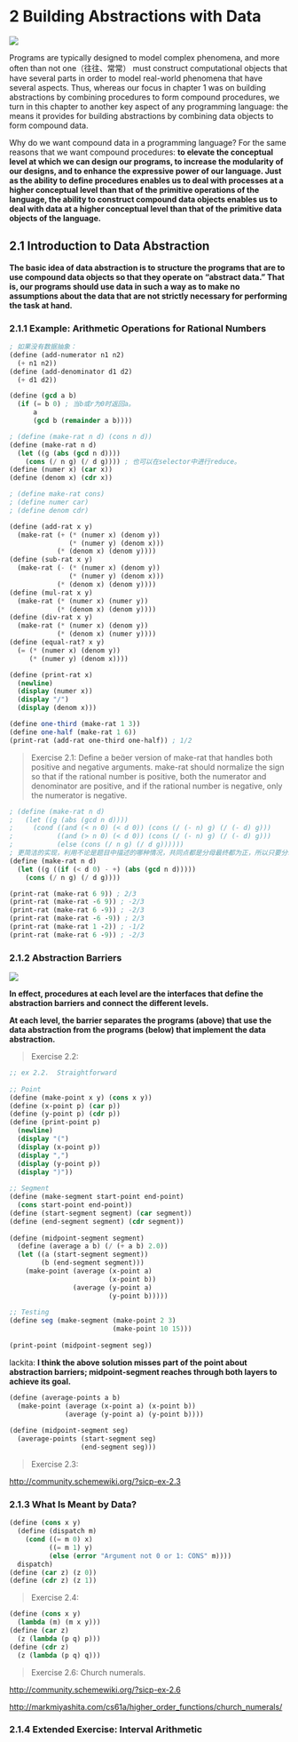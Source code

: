 # 2 Building Abstractions with Data

![](./img/ch2.png)

Programs are typically designed to model complex phenomena, and more often than not one（往往、常常） must construct computational objects that have several parts in order to model real-world phenomena that have several aspects. Thus, whereas our focus in chapter 1 was on building abstractions by combining procedures to form compound procedures, we turn in this chapter to another key aspect of any programming language: the means it provides for building abstractions by combining data objects to form compound data.

Why do we want compound data in a programming language? For the same reasons that we want compound procedures: **to elevate the conceptual level at which we can design our programs, to increase the modularity of our designs, and to enhance the expressive power of our language. Just as the ability to define procedures enables us to deal with processes at a higher conceptual level than that of the primitive operations of the language, the ability to construct compound data objects enables us to deal with data at a higher conceptual level than that of the primitive data objects of the language.**

## 2.1 Introduction to Data Abstraction

**The basic idea of data abstraction is to structure the programs that are to use compound data objects so that they operate on “abstract data.” That is, our programs should use data in such a way as to make no assumptions about the data that are not strictly necessary for performing the task at hand.**

### 2.1.1 Example: Arithmetic Operations for Rational Numbers

```scheme
; 如果没有数据抽象：
(define (add-numerator n1 n2)
  (+ n1 n2))
(define (add-denominator d1 d2)
  (+ d1 d2))

(define (gcd a b)
  (if (= b 0) ; 当b或r为0时返回a。
      a
      (gcd b (remainder a b))))

; (define (make-rat n d) (cons n d))
(define (make-rat n d)
  (let ((g (abs (gcd n d))))
    (cons (/ n g) (/ d g)))) ; 也可以在selector中进行reduce。
(define (numer x) (car x))
(define (denom x) (cdr x))

; (define make-rat cons)
; (define numer car)
; (define denom cdr)

(define (add-rat x y)
  (make-rat (+ (* (numer x) (denom y))
               (* (numer y) (denom x)))
            (* (denom x) (denom y))))
(define (sub-rat x y)
  (make-rat (- (* (numer x) (denom y))
               (* (numer y) (denom x)))
            (* (denom x) (denom y))))
(define (mul-rat x y)
  (make-rat (* (numer x) (numer y))
            (* (denom x) (denom y))))
(define (div-rat x y)
  (make-rat (* (numer x) (denom y))
            (* (denom x) (numer y))))
(define (equal-rat? x y)
  (= (* (numer x) (denom y))
     (* (numer y) (denom x))))

(define (print-rat x)
  (newline)
  (display (numer x))
  (display "/")
  (display (denom x)))

(define one-third (make-rat 1 3))
(define one-half (make-rat 1 6))
(print-rat (add-rat one-third one-half)) ; 1/2
```

> Exercise 2.1: Define a beer version of make-rat that handles both positive and negative arguments. make-rat should normalize the sign so that if the rational number is positive, both the numerator and denominator are positive, and if the rational number is negative, only the numerator is negative.

```scheme
; (define (make-rat n d)
;   (let ((g (abs (gcd n d))))
;     (cond ((and (< n 0) (< d 0)) (cons (/ (- n) g) (/ (- d) g)))
;           ((and (> n 0) (< d 0)) (cons (/ (- n) g) (/ (- d) g)))
;           (else (cons (/ n g) (/ d g))))))
; 更简洁的实现，利用不论是题目中描述的哪种情况，共同点都是分母最终都为正，所以只要分母为负，就让分子分母同除一个负数，否则，同除一个正数。
(define (make-rat n d)
  (let ((g ((if (< d 0) - +) (abs (gcd n d)))))
    (cons (/ n g) (/ d g))))

(print-rat (make-rat 6 9)) ; 2/3 
(print-rat (make-rat -6 9)) ; -2/3 
(print-rat (make-rat 6 -9)) ; -2/3 
(print-rat (make-rat -6 -9)) ; 2/3
(print-rat (make-rat 1 -2)) ; -1/2
(print-rat (make-rat 6 -9)) ; -2/3
```

### 2.1.2 Abstraction Barriers

![](./img/Figure2.1.png)

**In effect, procedures at each level are the interfaces that define the abstraction barriers and connect the different levels.**

**At each level, the barrier separates the programs (above) that use the data abstraction from the programs (below) that implement the data abstraction.** 

> Exercise 2.2:

```scheme
;; ex 2.2.  Straightforward 
  
;; Point 
(define (make-point x y) (cons x y)) 
(define (x-point p) (car p)) 
(define (y-point p) (cdr p)) 
(define (print-point p) 
  (newline) 
  (display "(") 
  (display (x-point p)) 
  (display ",") 
  (display (y-point p)) 
  (display ")")) 
 
;; Segment 
(define (make-segment start-point end-point) 
  (cons start-point end-point)) 
(define (start-segment segment) (car segment)) 
(define (end-segment segment) (cdr segment)) 
 
(define (midpoint-segment segment) 
  (define (average a b) (/ (+ a b) 2.0)) 
  (let ((a (start-segment segment)) 
        (b (end-segment segment))) 
    (make-point (average (x-point a) 
                         (x-point b)) 
                (average (y-point a) 
                         (y-point b))))) 
 
;; Testing 
(define seg (make-segment (make-point 2 3) 
                          (make-point 10 15))) 
 
(print-point (midpoint-segment seg)) 
```

lackita: **I think the above solution misses part of the point about abstraction barriers; midpoint-segment reaches through both layers to achieve its goal.**

```scheme
(define (average-points a b) 
  (make-point (average (x-point a) (x-point b)) 
              (average (y-point a) (y-point b)))) 
 
(define (midpoint-segment seg) 
  (average-points (start-segment seg) 
                  (end-segment seg))) 
```

>Exercise 2.3:

http://community.schemewiki.org/?sicp-ex-2.3

### 2.1.3 What Is Meant by Data?

```scheme
(define (cons x y)
  (define (dispatch m)
    (cond ((= m 0) x)
          ((= m 1) y)
          (else (error "Argument not 0 or 1: CONS" m))))
  dispatch)
(define (car z) (z 0))
(define (cdr z) (z 1))
```

> Exercise 2.4:

```scheme
(define (cons x y)
  (lambda (m) (m x y)))
(define (car z)
  (z (lambda (p q) p)))
(define (cdr z)
  (z (lambda (p q) q)))
```

> Exercise 2.6: Church numerals.

http://community.schemewiki.org/?sicp-ex-2.6

http://markmiyashita.com/cs61a/higher_order_functions/church_numerals/

### 2.1.4 Extended Exercise: Interval Arithmetic

